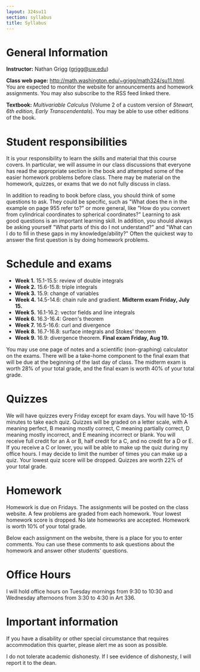 ```yaml
---
layout: 324su11
section: syllabus
title: Syllabus
---
```


# General Information

**Instructor:** Nathan Grigg (<grigg@uw.edu>)

**Class web page:** <http://math.washington.edu/~grigg/math324/su11.html>. You are expected to monitor the website for announcements and homework assignments. You may also subscribe to the RSS feed linked there.

**Textbook:** *Multivariable Calculus* (Volume 2 of a custom version of *Stewart, 6th edition, Early Transcendentals*). You may be able to use other editions of the book.

# Student responsibilities

It is your responsibility to learn the skills and material that this course covers. In particular, we will assume in our class discussions that everyone has read the appropriate section in the book and attempted some of the easier homework problems before class. There may be material on the homework, quizzes, or exams that we do not fully discuss in class.

In addition to reading to book before class, you should think of some questions to ask. They could be specific, such as "What does the n in the example on page 955 refer to?" or more general, like "How do you convert from cylindrical coordinates to spherical coordinates?" Learning to ask good questions is an important learning skill.  In addition, you should always be asking yourself "What parts of this do I not understand?" and "What can I do to fill in these gaps in my knowledge/ability?" Often the quickest way to answer the first question is by doing homework problems.

# Schedule and exams

- **Week 1.** 15.1-15.5: review of double integrals
- **Week 2.** 15.6-15.8: triple integrals
- **Week 3.** 15.9: change of variables <!--short week-->
- **Week 4.** 14.5-14.6: chain rule and gradient. **Midterm exam Friday, July 15.**
- **Week 5.** 16.1-16.2: vector fields and line integrals
- **Week 6.** 16.3-16.4: Green's theorem  <!--miss mon-->
- **Week 7.** 16.5-16.6: curl and divergence
- **Week 8.** 16.7-16.8: surface integrals and Stokes' theorem <!--miss mon wed-->
- **Week 9.** 16.9: divergence theorem. **Final exam Friday, Aug 19.**

You may use one page of notes and a scientific (non-graphing) calculator on the exams. There will be a take-home component to the final exam that will be due at the beginning of the last day of class. The midterm exam is worth 28% of your total grade, and the final exam is worth 40% of your total grade.

# Quizzes

We will have quizzes every Friday except for exam days. You will have 10-15 minutes to take each quiz. Quizzes will be graded on a letter scale, with A meaning perfect, B meaning mostly correct, C meaning partially correct, D meaning mostly incorrect, and E meaning incorrect or blank. You will receive full credit for an A or B, half credit for a C, and no credit for a D or E. If you receive a C or lower, you will be able to make up the quiz during my office hours. I may decide to limit the number of times you can make up a quiz. Your lowest quiz score will be dropped. Quizzes are worth 22% of your total grade.

# Homework

Homework is due on Fridays. The assignments will be posted on the class website. A few problems are graded from each homework. Your lowest homework score is dropped. No late homeworks are accepted. Homework is worth 10% of your total grade.

Below each assignment on the website, there is a place for you to enter comments. You can use these comments to ask questions about the homework and answer other students' questions.

# Office Hours

I will hold office hours on Tuesday mornings from 9:30 to 10:30 and Wednesday afternoons from 3:30 to 4:30 in Art 336.

# Important information

If you have a disability or other special circumstance that requires accommodation this quarter, please alert me as soon as possible.

I do not tolerate academic dishonesty. If I see evidence of dishonesty, I will report it to the dean.
